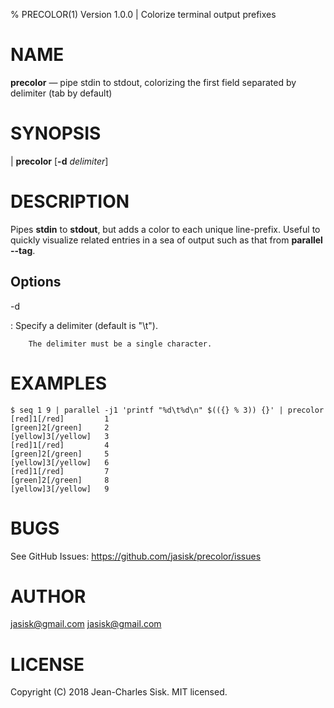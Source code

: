 % PRECOLOR(1) Version 1.0.0 | Colorize terminal output prefixes

NAME
====

**precolor** — pipe stdin to stdout, colorizing the first field separated by delimiter (tab by default)

SYNOPSIS
========

| **precolor** \[**-d** _delimiter_]

DESCRIPTION
===========

Pipes **stdin** to **stdout**, but adds a color to each unique line-prefix. Useful to quickly visualize related entries in a sea of output such as that from **parallel --tag**.

Options
-------

-d

:   Specify a delimiter (default is "\\t").

		The delimiter must be a single character.

EXAMPLES
========

```
$ seq 1 9 | parallel -j1 'printf "%d\t%d\n" $(({} % 3)) {}' | precolor
[red]1[/red]         1
[green]2[/green]     2
[yellow]3[/yellow]   3
[red]1[/red]         4
[green]2[/green]     5
[yellow]3[/yellow]   6
[red]1[/red]         7
[green]2[/green]     8
[yellow]3[/yellow]   9
```

BUGS
====

See GitHub Issues: <https://github.com/jasisk/precolor/issues>

AUTHOR
======

jasisk@gmail.com <jasisk@gmail.com>

LICENSE
=======

Copyright (C) 2018 Jean-Charles Sisk. MIT licensed.
